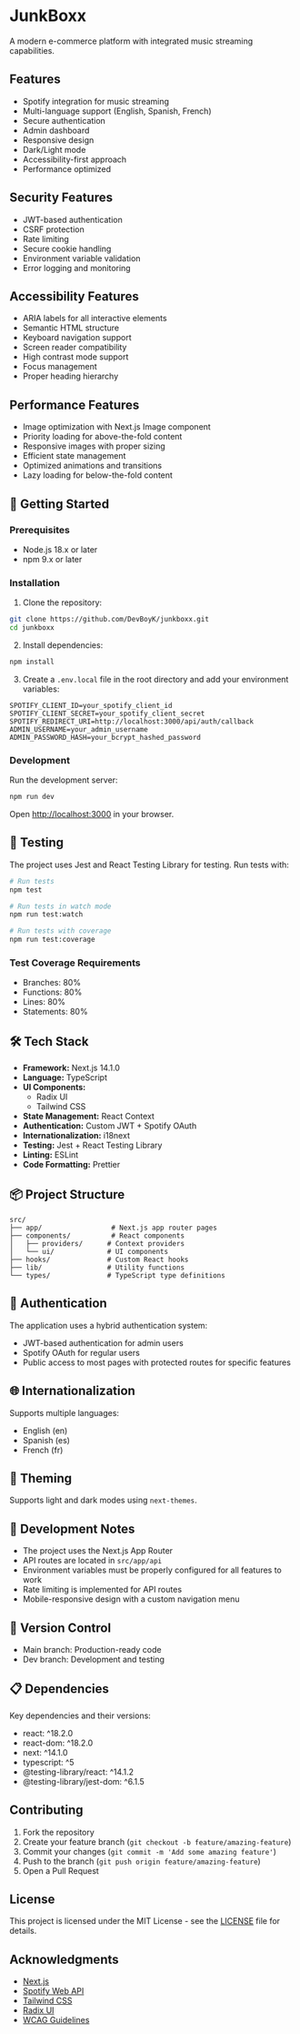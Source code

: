 # JunkBoxx

A modern e-commerce platform with integrated music streaming capabilities.

## Features

- Spotify integration for music streaming
- Multi-language support (English, Spanish, French)
- Secure authentication
- Admin dashboard
- Responsive design
- Dark/Light mode
- Accessibility-first approach
- Performance optimized

## Security Features

- JWT-based authentication
- CSRF protection
- Rate limiting
- Secure cookie handling
- Environment variable validation
- Error logging and monitoring

## Accessibility Features

- ARIA labels for all interactive elements
- Semantic HTML structure
- Keyboard navigation support
- Screen reader compatibility
- High contrast mode support
- Focus management
- Proper heading hierarchy

## Performance Features

- Image optimization with Next.js Image component
- Priority loading for above-the-fold content
- Responsive images with proper sizing
- Efficient state management
- Optimized animations and transitions
- Lazy loading for below-the-fold content

## 🚀 Getting Started

### Prerequisites

- Node.js 18.x or later
- npm 9.x or later

### Installation

1. Clone the repository:
```bash
git clone https://github.com/DevBoyK/junkboxx.git
cd junkboxx
```

2. Install dependencies:
```bash
npm install
```

3. Create a `.env.local` file in the root directory and add your environment variables:
```env
SPOTIFY_CLIENT_ID=your_spotify_client_id
SPOTIFY_CLIENT_SECRET=your_spotify_client_secret
SPOTIFY_REDIRECT_URI=http://localhost:3000/api/auth/callback
ADMIN_USERNAME=your_admin_username
ADMIN_PASSWORD_HASH=your_bcrypt_hashed_password
```

### Development

Run the development server:
```bash
npm run dev
```

Open [http://localhost:3000](http://localhost:3000) in your browser.

## 🧪 Testing

The project uses Jest and React Testing Library for testing. Run tests with:

```bash
# Run tests
npm test

# Run tests in watch mode
npm run test:watch

# Run tests with coverage
npm run test:coverage
```

### Test Coverage Requirements

- Branches: 80%
- Functions: 80%
- Lines: 80%
- Statements: 80%

## 🛠️ Tech Stack

- **Framework:** Next.js 14.1.0
- **Language:** TypeScript
- **UI Components:** 
  - Radix UI
  - Tailwind CSS
- **State Management:** React Context
- **Authentication:** Custom JWT + Spotify OAuth
- **Internationalization:** i18next
- **Testing:** Jest + React Testing Library
- **Linting:** ESLint
- **Code Formatting:** Prettier

## 📦 Project Structure

```
src/
├── app/                 # Next.js app router pages
├── components/          # React components
│   ├── providers/      # Context providers
│   └── ui/             # UI components
├── hooks/              # Custom React hooks
├── lib/                # Utility functions
└── types/              # TypeScript type definitions
```

## 🔐 Authentication

The application uses a hybrid authentication system:
- JWT-based authentication for admin users
- Spotify OAuth for regular users
- Public access to most pages with protected routes for specific features

## 🌐 Internationalization

Supports multiple languages:
- English (en)
- Spanish (es)
- French (fr)

## 🎨 Theming

Supports light and dark modes using `next-themes`.

## 📝 Development Notes

- The project uses the Next.js App Router
- API routes are located in `src/app/api`
- Environment variables must be properly configured for all features to work
- Rate limiting is implemented for API routes
- Mobile-responsive design with a custom navigation menu

## 🔄 Version Control

- Main branch: Production-ready code
- Dev branch: Development and testing

## 📋 Dependencies

Key dependencies and their versions:
- react: ^18.2.0
- react-dom: ^18.2.0
- next: ^14.1.0
- typescript: ^5
- @testing-library/react: ^14.1.2
- @testing-library/jest-dom: ^6.1.5

## Contributing

1. Fork the repository
2. Create your feature branch (`git checkout -b feature/amazing-feature`)
3. Commit your changes (`git commit -m 'Add some amazing feature'`)
4. Push to the branch (`git push origin feature/amazing-feature`)
5. Open a Pull Request

## License

This project is licensed under the MIT License - see the [LICENSE](LICENSE) file for details.

## Acknowledgments

- [Next.js](https://nextjs.org/)
- [Spotify Web API](https://developer.spotify.com/documentation/web-api/)
- [Tailwind CSS](https://tailwindcss.com/)
- [Radix UI](https://www.radix-ui.com/)
- [WCAG Guidelines](https://www.w3.org/WAI/standards-guidelines/wcag/)
